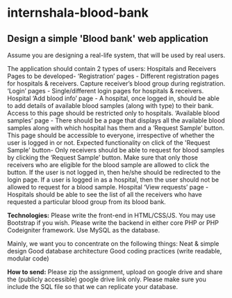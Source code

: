 # internshala-blood-bank

## Design a simple 'Blood bank' web application

Assume you are designing a real-life system, that will be used by real users.

The application should contain 2 types of users: Hospitals and Receivers Pages to be developed-
‘Registration’ pages - Different registration pages for hospitals & receivers. Capture receiver’s blood
group during registration.
‘Login’ pages - Single/different login pages for hospitals & receivers.
Hospital ‘Add blood info’ page - A hospital, once logged in, should be able to add details of available
blood samples (along with type) to their bank. Access to this page should be restricted only to hospitals.
‘Available blood samples’ page - There should be a page that displays all the available blood samples
along with which hospital has them and a ‘Request Sample’ button. This page should be accessible to
everyone, irrespective of whether the user is logged in or not. Expected functionality on click of the
'Request Sample' button- Only receivers should be able to request for blood samples by clicking the
‘Request Sample’ button. Make sure that only those receivers who are eligible for the blood sample are
allowed to click the button. If the user is not logged in, then he/she should be redirected to the login
page. If a user is logged in as a hospital, then the user should not be allowed to request for a blood
sample.
Hospital ‘View requests’ page - Hospitals should be able to see the list of all the receivers who have
requested a particular blood group from its blood bank.

**Technologies:**
Please write the front-end in HTML/CSS/JS. You may use Bootstrap if you wish.
Please write the backend in either core PHP or PHP Codeigniter framework.
Use MySQL as the database.

Mainly, we want you to concentrate on the following things:
Neat & simple design Good database architecture Good coding practices (write readable, modular code)

**How to send:**
Please zip the assignment, upload on google drive and share the (publicly accessible) google drive link
only. Please make sure you include the SQL file so that we can replicate your database.
